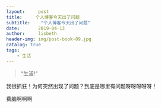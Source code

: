 ```yaml
---
layout:     post
title:     个人博客今天出了问题
subtitle:    "个人博客今天出了问题"
date:       2019-04-13
author:     lisbeth
header-img: img/post-book-09.jpg
catalog: true
tags:
    - 生活
---
```


> “生活!”

我很抓狂！为何突然出现了问题？到底是哪里有问题呀呀呀呀呀！

费脑啊啊啊

